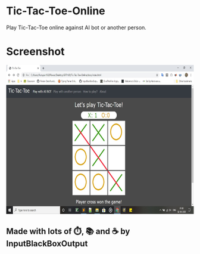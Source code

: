 # Tic-Tac-Toe-Online
Play Tic-Tac-Toe online against  AI bot or another person.


# Screenshot
<img src="https://github.com/InputBlackBoxOutput/Tic-Tac-Toe-Online/blob/master/screenshot.jpg" height=400>

## Made with lots of ⏱️, 📚 and ☕ by InputBlackBoxOutput

